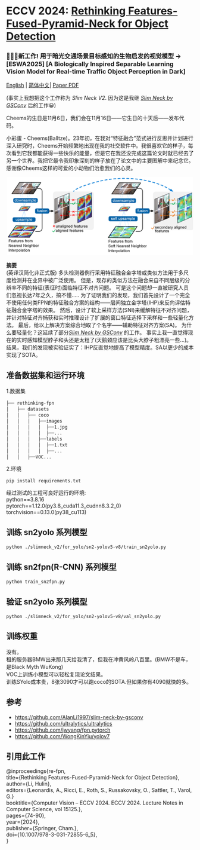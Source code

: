 # ECCV 2024: [Rethinking Features-Fused-Pyramid-Neck for Object Detection](https://link.springer.com/chapter/10.1007/978-3-031-72855-6_5)
### 🎉🎉🎉新工作! 用于暗光交通场景目标感知的生物启发的视觉模型 -> [ESWA2025] [A Biologically Inspired Separable Learning Vision Model for Real-time Traffic Object Perception in Dark]

[English](README.md) | [简体中文](README-zh-CN.md)| [Paper PDF](https://www.ecva.net/papers/eccv_2024/papers_ECCV/papers/08386.pdf)

(事实上我想把这个工作称为 _Slim Neck V2_. 因为这是我继 [_Slim Neck by GSConv_](https://github.com/AlanLi1997/slim-neck-by-gsconv) 后的工作😀)

Cheems的生日是11月6日，我们会在11月16日——它生日的十天后——发布代码。

小彩蛋 - Cheems(Balltze)。23年初，在我对“特征融合”范式进行反思并计划进行深入研究时，Cheems开始频繁地出现在我的社交软件中。我很喜欢它的样子，每次看到它我都能获得一些快乐的能量，但是它在我还没完成这篇论文时就已经去了另一个世界。我把它最令我印象深刻的样子放在了论文中的主要图解中来纪念它。感谢像Cheems这样的可爱的小动物们治愈我们的心灵。

<p align="center">
  <img src="https://github.com/AlanLi1997/rethinking-fpn/blob/main/figs/sni.png" alt="" width="500" />
</p>

**摘要**<br />
(英译汉简化非正式版)
多头检测器例行采用特征融合金字塔或类似方法用于多尺度检测并在业界中被广泛使用。
但是，现存的类似方法在融合来自不同层级的分辨率不同的特征(表征时)面临特征不对齐问题。
可是这个问题却一直被研究人员们忽视长达7年之久，搞不懂.....
为了证明我们的发现，我们首先设计了一个完全不使用任何类FPN的特征融合方案的结构——层间独立金字塔(IHP)来反向评估特征融合金字塔的效果。
然后，设计了软上采样方法(SNI)来缓解特征不对齐问题，并针对特征对齐捕获和实时推理设计了扩展的窗口特征选择下采样和一些轻量化方法。
最后，给以上解决方案综合地取了个名字——辅助特征对齐方案(SA)。
为什么要轻量化？这延续了部分[_Slim Neck by GSConv_](https://github.com/AlanLi1997/slim-neck-by-gsconv) 的工作。
事实上我一直觉得现在的实时感知模型脖子和头还是太粗了(天鹅颈应该是比头大脖子粗漂亮一些...)。
结果，我们的发现被实验证实了：IHP反直觉地提高了模型精度。SA以更少的成本实现了SOTA。

## 准备数据集和运行环境
1.数据集
```
├── rethinking-fpn
│   ├── datasets
│   │   ├── coco
│   │   │   ├──images
│   │   │   │  ├──1.jpg
│   │   │   │  ├──...
│   │   │   ├──labels
│   │   │   │  ├──1.txt
│   │   │   │  ├──...
│   │   ├──VOC...
```

2.环境

    pip install requirements.txt
经过测试的工程可良好运行的环境:<br />
python==3.8.16<br />  pytorch==1.12.0(py3.8_cuda11.3_cudnn8.3.2_0)<br /> torchvision==0.13.0(py38_cu113)<br />


## 训练 sn2yolo 系列模型
    python ./slimneck_v2/for_yolo/sn2-yolov5-v8/train_sn2yolo.py

## 训练 sn2fpn(R-CNN) 系列模型
    python train_sn2fpn.py

## 验证 sn2yolo 系列模型
    python ./slimneck_v2/for_yolo/sn2-yolov5-v8/val_sn2yolo.py

## 训练权重
没有。<br>
租的服务器BMW出来那几天给我清了，但我在冲黄风岭八百里。(BMW不是车，是Black Myth WuKong) <br />
VOC上训练小模型可以轻松复现论文结果。<br>
训练SYolo成本贵，8张3090才可以跑coco的SOTA.但如果你有4090就快的多。

 ## 参考
  - https://github.com/AlanLi1997/slim-neck-by-gsconv
  - https://github.com/ultralytics/ultralytics
  - https://github.com/jwyang/fpn.pytorch
  - https://github.com/WongKinYiu/yolov7



## 引用此工作
@inproceedings{re-fpn,<br />
  title={Rethinking Features-Fused-Pyramid-Neck for Object Detection},<br />
  author={Li, Hulin},<br />
  editors={Leonardis, A., Ricci, E., Roth, S., Russakovsky, O., Sattler, T., Varol, G.}<br />
  booktitle={Computer Vision – ECCV 2024. ECCV 2024. Lecture Notes in Computer Science, vol 15125.},<br />
  pages={74-90},<br />
  year={2024},<br />
  publisher={Springer, Cham.}, <br />
  doi={10.1007/978-3-031-72855-6_5}, <br />
}
